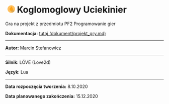 # &nbsp;<img src="https://github.com/Matek0611/PF2_gry_projekt/blob/main/game/assets/img/ikona1.png" width="24" height="24" title="Logo gry">  Koglomoglowy Uciekinier 
Gra na projekt z przedmiotu PF2 Programowanie gier

__Dokumentacja:__ [tutaj (dokument/projekt_gry.md)](/dokument/projekt_gry.md) 

---

__Autor:__ Marcin Stefanowicz

---

__Silnik__: LÖVE (Love2d)

__Język__: Lua

---

__Data rozpoczęcia tworzenia:__ 8.10.2020

__Data planowanego zakończenia:__ 15.12.2020
